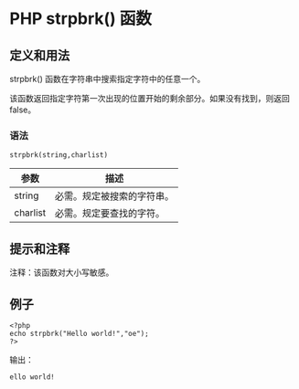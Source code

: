 # PHP strpbrk() 函数



## 定义和用法

strpbrk() 函数在字符串中搜索指定字符中的任意一个。

该函数返回指定字符第一次出现的位置开始的剩余部分。如果没有找到，则返回 false。

### 语法

```
strpbrk(string,charlist)
```

| 参数 | 描述 |
| --- | --- |
| string | 必需。规定被搜索的字符串。 |
| charlist | 必需。规定要查找的字符。 |

## 提示和注释

注释：该函数对大小写敏感。

## 例子

```
<?php
echo strpbrk("Hello world!","oe");
?>
```

输出：

```
ello world!
```



